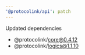 ```yaml
---
'@protocolink/api': patch
---
```


Updated dependencies
  - @protocolink/core@0.4.12
  - @protocolink/logics@1.1.10
